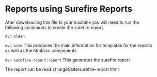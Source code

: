 # Reports using Surefire Reports
After downloading this file to your machine you will need to run the following commands to create the surefire report.

`mvn clean`

`mvn site` 
This produces the main information for templates for the reports as well as the html/css components

`mvn surefire-report:report`
This generates the surefire report

The report can be read at target/site/surefire-report.html

